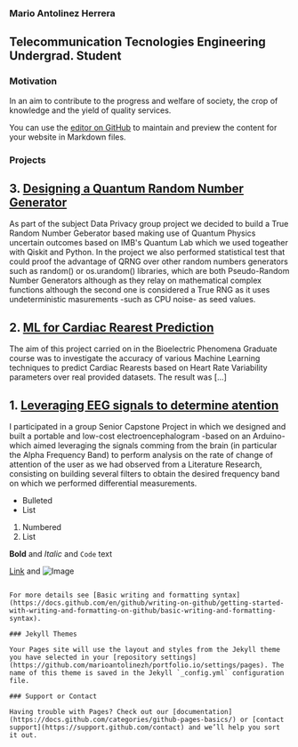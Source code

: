 ### Mario Antolinez Herrera
## Telecommunication Tecnologies Engineering Undergrad. Student

### Motivation
In an aim to contribute to the progress and welfare of society, the crop of knowledge and the yield of quality services.  

You can use the [editor on GitHub](https://github.com/marioantolinezh/portfolio/edit/gh-pages/index.md) to maintain and preview the content for your website in Markdown files.

### Projects
## 3. [Designing a Quantum Random Number Generator](https://github.com/marioantolinezh/QRNG)
As part of the subject Data Privacy group project we decided to build a True Random Number Geberator based making use of Quantum Physics uncertain outcomes based on IMB's Quantum Lab which we used togeather with Qiskit and Python. In the project we also performed statistical test that could proof the advantage of QRNG over other random numbers generators such as random() or os.urandom() libraries, which are both Pseudo-Random Number Generators although as they relay on mathematical complex functions although the second one is considered a True RNG as it uses undeterministic masurements -such as CPU noise- as seed values. 

## 2. [ML for Cardiac Rearest Prediction](https://github.com/marioantolinezh/Cardiac-Rearrests-Prediction-Using-HRV-and-ML-Algorithms)
The aim of this project carried on in the Bioelectric Phenomena Graduate course was to investigate the accuracy of various Machine Learning techniques to predict Cardiac Rearests based on Heart Rate Variability parameters over real provided datasets. 
The result was [...]

## 1. [Leveraging EEG signals to determine atention](https://github.com/marioantolinezh/leveragin-EEG-signals-to-determine-atention)
I participated in a group Senior Capstone Project in which we designed and built a portable and low-cost electroencephalogram -based on an Arduino- which aimed leveraging the signals comming from the brain (in particular the Alpha Frequency Band) to perform analysis on the rate of change of attention of the user as we had observed from a Literature Research, consisting on building several filters to obtain the desired frequency band on which we performed differential measurements. 


- Bulleted
- List

1. Numbered
2. List

**Bold** and _Italic_ and `Code` text

[Link](url) and ![Image](src)
```

For more details see [Basic writing and formatting syntax](https://docs.github.com/en/github/writing-on-github/getting-started-with-writing-and-formatting-on-github/basic-writing-and-formatting-syntax).

### Jekyll Themes

Your Pages site will use the layout and styles from the Jekyll theme you have selected in your [repository settings](https://github.com/marioantolinezh/portfolio.io/settings/pages). The name of this theme is saved in the Jekyll `_config.yml` configuration file.

### Support or Contact

Having trouble with Pages? Check out our [documentation](https://docs.github.com/categories/github-pages-basics/) or [contact support](https://support.github.com/contact) and we’ll help you sort it out.
